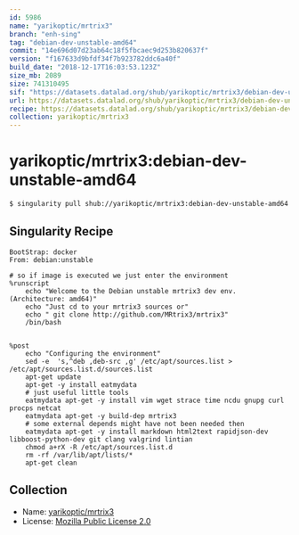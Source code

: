 ```yaml
---
id: 5986
name: "yarikoptic/mrtrix3"
branch: "enh-sing"
tag: "debian-dev-unstable-amd64"
commit: "14e696d07d23ab64c18f5fbcaec9d253b820637f"
version: "f167633d9bfdf34f7b923782ddc6a40f"
build_date: "2018-12-17T16:03:53.123Z"
size_mb: 2089
size: 741310495
sif: "https://datasets.datalad.org/shub/yarikoptic/mrtrix3/debian-dev-unstable-amd64/2018-12-17-14e696d0-f167633d/f167633d9bfdf34f7b923782ddc6a40f.simg"
url: https://datasets.datalad.org/shub/yarikoptic/mrtrix3/debian-dev-unstable-amd64/2018-12-17-14e696d0-f167633d/
recipe: https://datasets.datalad.org/shub/yarikoptic/mrtrix3/debian-dev-unstable-amd64/2018-12-17-14e696d0-f167633d/Singularity
collection: yarikoptic/mrtrix3
---
```


# yarikoptic/mrtrix3:debian-dev-unstable-amd64

```bash
$ singularity pull shub://yarikoptic/mrtrix3:debian-dev-unstable-amd64
```

## Singularity Recipe

```singularity
BootStrap: docker
From: debian:unstable

# so if image is executed we just enter the environment
%runscript
    echo "Welcome to the Debian unstable mrtrix3 dev env. (Architecture: amd64)"
    echo "Just cd to your mrtrix3 sources or"
    echo " git clone http://github.com/MRtrix3/mrtrix3"
    /bin/bash


%post
    echo "Configuring the environment"
    sed -e  's,^deb ,deb-src ,g' /etc/apt/sources.list > /etc/apt/sources.list.d/sources.list
    apt-get update
    apt-get -y install eatmydata
    # just useful little tools
    eatmydata apt-get -y install vim wget strace time ncdu gnupg curl procps netcat
    eatmydata apt-get -y build-dep mrtrix3
    # some external depends might have not been needed then
    eatmydata apt-get -y install markdown html2text rapidjson-dev libboost-python-dev git clang valgrind lintian
    chmod a+rX -R /etc/apt/sources.list.d
    rm -rf /var/lib/apt/lists/*
    apt-get clean
```

## Collection

 - Name: [yarikoptic/mrtrix3](https://github.com/yarikoptic/mrtrix3)
 - License: [Mozilla Public License 2.0](https://api.github.com/licenses/mpl-2.0)

